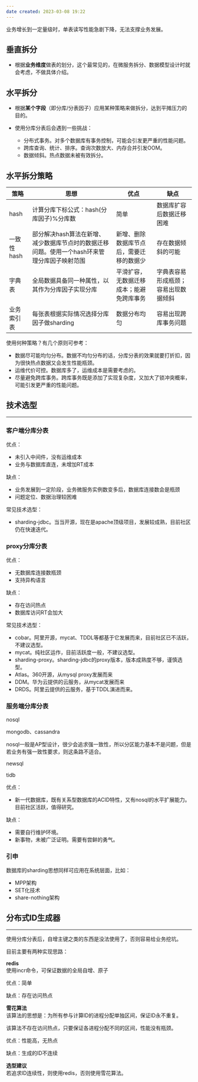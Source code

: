 ```yaml
---
date created: 2023-03-08 19:22
---
```


业务增长到一定量级时，单表读写性能急剧下降，无法支撑业务发展。

## 垂直拆分

- 根据**业务维度**做表的划分，这个最常见的，在微服务拆分、数据模型设计时就会考虑，不做具体介绍。

## 水平拆分

- 根据**某个字段**（即分库/分表因子）应用某种策略来做拆分，达到平摊压力的目的。

- 使用分库分表后会遇到一些挑战：
  - 分布式事务。对多个数据库有事务控制，可能会引发更严重的性能问题。
  - 跨库查询、统计、排序。查询次数放大、内存合并引发OOM。
  - 数据倾斜。热点数据未被有效拆分。

## 水平拆分策略

| 策略      | 思想                                                 | 优点                   | 缺点                 |
| ------- | -------------------------------------------------- | -------------------- | ------------------ |
| hash    | 计算分库下标公式：hash(分库因子)%分库数                            | 简单                   | 数据库扩容后数据迁移困难       |
| 一致性hash | 部分解决hash算法在新增、减少数据库节点时的数据迁移问题。使用一个hash环来管理分库因子映射范围 | 新增、删除数据库节点后，需要迁移的数据少 | 存在数据倾斜的可能          |
| 字典表     | 全局数据具备同一种属性，以其作为分库因子实现分库                           | 平滑扩容，无数据迁移成本；能避免跨库事务 | 字典表容易形成瓶颈；容易出现数据倾斜 |
| 业务索引表   | 每张表根据实际情况选择分库因子做sharding                           | 数据分布均匀               | 容易出现跨库事务问题         |

使用何种策略？有几个原则可参考：

- 数据尽可能均匀分布。数据不均匀分布的话，分库分表的效果就要打折扣，因为很快热点数据又会发生性能瓶颈。
- 运维代价可控。数据库多了，运维成本是需要考虑的。
- 尽量避免跨库事务。跨库事务既是添加了实现复杂度，又加大了锁冲突概率，可能引发更严重的性能问题。

## 技术选型

---

### 客户端分库分表

优点：

- 未引入中间件，没有运维成本
- 业务与数据库直连，未增加RT成本

缺点：

- 业务发展到一定阶段，业务微服务实例数变多后，数据库连接数会是瓶颈
- 问题定位、数据治理较困难

常见技术选型：

- sharding-jdbc。当当开源，现在是apache顶级项目，发展较成熟，目前社区仍在快速迭代。

### proxy分库分表

优点：

- 无数据库连接数瓶颈
- 支持异构语言

缺点：

- 存在访问热点
- 数据库访问RT会加大

常见技术选型：

- cobar。阿里开源，mycat、TDDL等都基于它发展而来，目前社区已不活跃，不建议选型。
- mycat。纯社区运作，目前活跃度一般，不建议选型。
- sharding-proxy。sharding-jdbc的proxy版本，版本成熟度不够，谨慎选型。
- Atlas。360开源，从mysql proxy发展而来
- DDM。华为云提供的云服务，从mycat发展而来
- DRDS。阿里云提供的云服务，基于TDDL演进而来。

### 服务端分库分表

nosql

mongodb、cassandra

nosql一般是AP型设计，很少会追求强一致性，所以分区能力基本不是问题，但是若业务有强一致性要求，则这条路不适合。

newsql

tidb

优点：

- 新一代数据库，既有关系型数据库的ACID特性，又有nosql的水平扩展能力。目前社区活跃，值得研究。

缺点：

- 需要自行维护环境。
- 新事物，未被广泛证明。需要有尝鲜的勇气。

### 引申

数据库的sharding思想同样可应用在系统层面，比如：

- MPP架构
- SET化技术
- share-nothing架构

## 分布式ID生成器

---

使用分库分表后，自增主键之类的东西是没法使用了，否则容易给业务挖坑。

目前主要有两种实现思路：

**redis**\
使用incr命令，可保证数据的全局自增、原子

优点：简单

缺点：存在访问热点

**雪花算法**\
该算法的思想是：为所有参与计算ID的进程分配单独区间，保证ID永不重复。

该算法不存在访问热点，只要保证各进程分配不同的区间，性能没有瓶颈。

优点：性能高，无热点

缺点：生成的ID不连续

**选型建议**\
若追求ID连续性，则使用redis，否则使用雪花算法。
